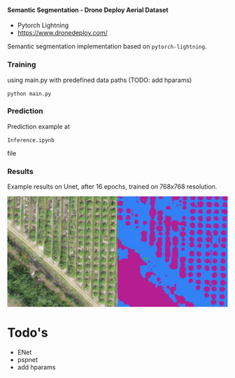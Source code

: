#### Semantic Segmentation - Drone Deploy Aerial Dataset

- Pytorch Lightning 
- https://www.dronedeploy.com/ 

Semantic segmentation implementation based on ```pytorch-lightning```. 

### Training 

using main.py with predefined data paths (TODO: add hparams)

```
python main.py

```

### Prediction

Prediction example at  

```
Inference.ipynb 

```

file 


### Results 

Example results on Unet, after 16 epochs, trained on 768x768 resolution.

![results](images/results.jpg)


# Todo's

- ENet
- pspnet 
- add hparams

